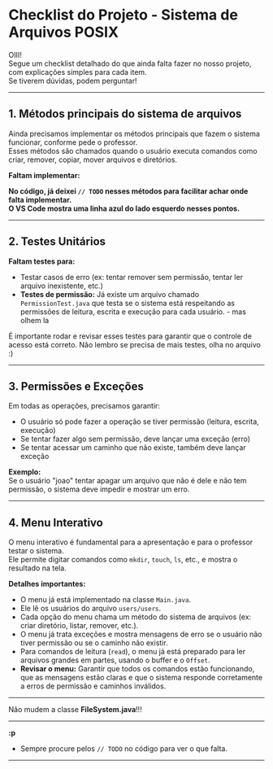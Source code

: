 # Checklist do Projeto - Sistema de Arquivos POSIX

OIII!  
Segue um checklist detalhado do que ainda falta fazer no nosso projeto, com explicações simples para cada item.  
Se tiverem dúvidas, podem perguntar!

---

## 1. Métodos principais do sistema de arquivos

Ainda precisamos implementar os métodos principais que fazem o sistema funcionar, conforme pede o professor.  
Esses métodos são chamados quando o usuário executa comandos como criar, remover, copiar, mover arquivos e diretórios.

**Faltam implementar:**

**No código, já deixei `// TODO` nesses métodos para facilitar achar onde falta implementar.  
O VS Code mostra uma linha azul do lado esquerdo nesses pontos.**

---

## 2. Testes Unitários

**Faltam testes para:**
- Testar casos de erro (ex: tentar remover sem permissão, tentar ler arquivo inexistente, etc.)
- **Testes de permissão:** Já existe um arquivo chamado `PermissionTest.java` que testa se o sistema está respeitando as permissões de leitura, escrita 
e execução para cada usuário. - mas olhem la 

É importante rodar e revisar esses testes para garantir que o controle de acesso está correto.
Não lembro se precisa de mais testes, olha no arquivo :)

---

## 3. Permissões e Exceções

Em todas as operações, precisamos garantir:
- O usuário só pode fazer a operação se tiver permissão (leitura, escrita, execução)
- Se tentar fazer algo sem permissão, deve lançar uma exceção (erro)
- Se tentar acessar um caminho que não existe, também deve lançar exceção

**Exemplo:**  
Se o usuário "joao" tentar apagar um arquivo que não é dele e não tem permissão, o sistema deve impedir e mostrar um erro.

---

## 4. Menu Interativo

O menu interativo é fundamental para a apresentação e para o professor testar o sistema.  
Ele permite digitar comandos como `mkdir`, `touch`, `ls`, etc., e mostra o resultado na tela.
  
**Detalhes importantes:**
- O menu já está implementado na classe `Main.java`.
- Ele lê os usuários do arquivo `users/users`. 
- Cada opção do menu chama um método do sistema de arquivos (ex: criar diretório, listar, remover, etc.).
- O menu já trata exceções e mostra mensagens de erro se o usuário não tiver permissão ou se o caminho não existir.
- Para comandos de leitura (`read`), o menu já está preparado para ler arquivos grandes em partes, usando o buffer e o `Offset`.
- **Revisar o menu:** Garantir que todos os comandos estão funcionando, que as mensagens estão claras e que o sistema responde corretamente a erros de permissão e caminhos inválidos.


---

Não mudem a classe **FileSystem.java**!!!

---

**:p**
- Sempre procure pelos `// TODO` no código para ver o que falta.

---
